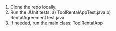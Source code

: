 1. Clone the repo locally.
2. Run the JUnit tests:
   a) ToolRentalAppTest.java 
   b) RentalAgreementTest.java
3. If needed, run the main class: ToolRentalApp


 
